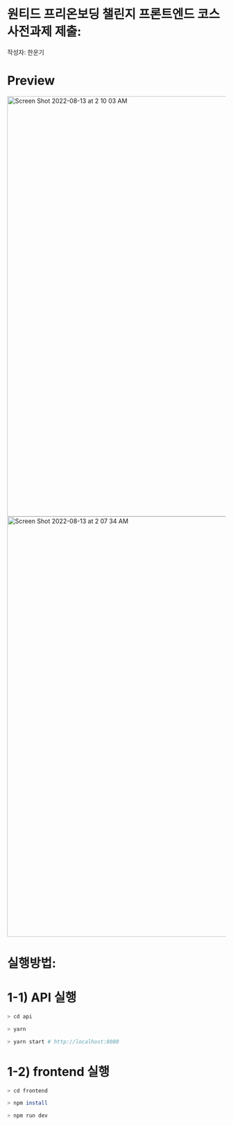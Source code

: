 # 원티드 프리온보딩 챌린지 프론트엔드 코스 사전과제 제출: 
작성자: 한운기

# Preview
<img width="968" alt="Screen Shot 2022-08-13 at 2 10 03 AM" src="https://user-images.githubusercontent.com/69628701/184409167-143ff136-1167-4cc0-a911-97d635d05651.png">

<img width="968" alt="Screen Shot 2022-08-13 at 2 07 34 AM" src="https://user-images.githubusercontent.com/69628701/184408869-cd321659-df79-41a3-9ca7-8fc170919f96.png">

# 실행방법:

# 1-1) API 실행

```bash
> cd api

> yarn

> yarn start # http://localhost:8080
```

# 1-2) frontend 실행

```bash
> cd frontend

> npm install

> npm run dev
```
